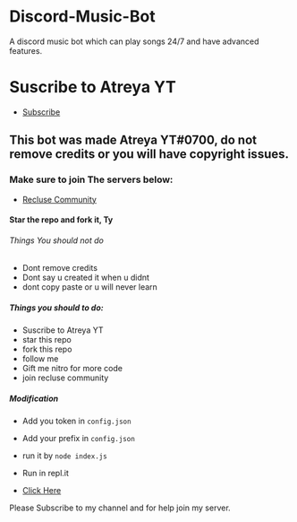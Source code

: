 # Discord-Music-Bot
A discord music bot which can play songs 24/7 and have advanced features.
# Suscribe to Atreya YT
- [Subscribe](https://www.youtube.com/channel/UCprRYOr1nWjKDklvvBIqw5g/videos)

## This bot was made Atreya YT#0700, do not remove credits or you will have copyright issues.
### Make sure to join The servers below:
- [Recluse Community](https://discord.gg/gU7XAxTpX5)

#### Star the repo and fork it, Ty
###### Things You should not do
- Dont remove credits
- Dont say u created it when u didnt
- dont copy paste or u will never learn
##### Things you should to do:
- Suscribe to Atreya YT
- star this repo
- fork this repo
- follow me
- Gift me nitro for more code
- join recluse community


##### Modification 
- Add you token in `config.json`
- Add your prefix in `config.json`
- run it by `node index.js` 


- Run in repl.it
- [Click Here]()


Please Subscribe to my channel and for help join my server.
